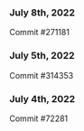 ### July 8th, 2022

Commit #271181

### July 5th, 2022

Commit #314353


### July 4th, 2022

Commit #72281
